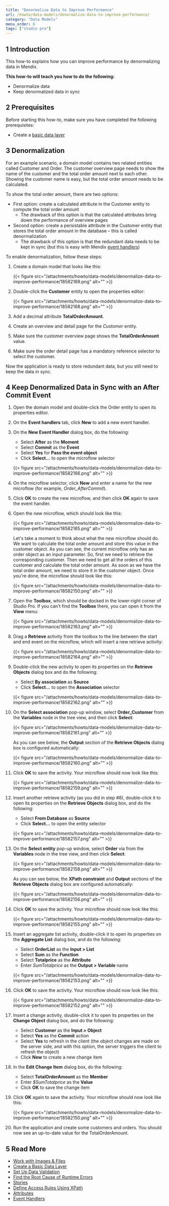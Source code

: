 ```yaml
---
title: "Denormalize Data to Improve Performance"
url: /howto/data-models/denormalize-data-to-improve-performance/
category: "Data Models"
menu_order: 6
tags: ["studio pro"]
---
```


## 1 Introduction

This how-to explains how you can improve performance by denormalizing data in Mendix.

**This how-to will teach you how to do the following:**

* Denormalize data
* Keep denormalized data in sync

## 2 Prerequisites

Before starting this how-to, make sure you have completed the following prerequisites:

* Create a [basic data layer](/howto/data-models/create-a-basic-data-layer/)

## 3 Denormalization

For an example scenario, a domain model contains two related entities called Customer and Order. The customer overview page needs to show the name of the customer and the total order amount next to each other. Showing the customer name is easy, but the total order amount needs to be calculated.

To show the total order amount, there are two options:

* First option: create a calculated attribute in the Customer entity to compute the total order amount
	* The drawback of this option is that the calculated attributes bring down the performance of overview pages
* Second option: create a persistable attribute in the Customer entity that stores the total order amount in the database – this is called denormalization
	* The drawback of this option is that the redundant data needs to be kept in sync (but this is easy with Mendix [event handlers](/refguide/event-handlers/))

To enable denormalization, follow these steps:

1.  Create a domain model that looks like this:

    {{< figure src="/attachments/howto/data-models/denormalize-data-to-improve-performance/18582169.png" alt="" >}}

2.  Double-click the **Customer** entity to open the properties editor:

    {{< figure src="/attachments/howto/data-models/denormalize-data-to-improve-performance/18582168.png" alt="" >}}

3. Add a decimal attribute **TotalOrderAmount**.
4. Create an overview and detail page for the *Customer* entity.
5. Make sure the customer overview page shows the **TotalOrderAmount** value.
6. Make sure the order detail page has a mandatory reference selector to select the customer.

Now the application is ready to store redundant data, but you still need to keep the data in sync.

## 4 Keep Denormalized Data in Sync with an After Commit Event

1. Open the domain model and double-click the Order entity to open its properties editor.
2. On the **Event handlers** tab, click **New** to add a new event handler.
3.  On the **New Event Handler** dialog box, do the following:
    * Select **After** as the **Moment**
    * Select **Commit** as the **Event**
    * Select **Yes** for **Pass the event object**
    * Click **Select...** to open the microflow selector

    {{< figure src="/attachments/howto/data-models/denormalize-data-to-improve-performance/18582166.png" alt="" >}}

4. On the microflow selector, click **New** and enter a name for the new microflow (for example, *Order_AfterCommit*).
5. Click **OK** to create the new microflow, and then click **OK** again to save the event handler.
6.  Open the new microflow, which should look like this:

    {{< figure src="/attachments/howto/data-models/denormalize-data-to-improve-performance/18582165.png" alt="" >}}

    Let's take a moment to think about what the new microflow should do. We want to calculate the total order amount and store this value in the customer object. As you can see, the current microflow only has an order object as an input parameter. So, first we need to retrieve the corresponding customer. Then we need to get all the orders of this customer and calculate the total order amount. As soon as we have the total order amount, we need to store it in the customer object. Once you're done, the microflow should look like this:

    {{< figure src="/attachments/howto/data-models/denormalize-data-to-improve-performance/18582150.png" alt="" >}}

7.  Open the **Toolbox**, which should be docked in the lower-right corner of Studio Pro. If you can't find the **Toolbox** there, you can open it from the **View** menu:

    {{< figure src="/attachments/howto/data-models/denormalize-data-to-improve-performance/18582163.png" alt="" >}}

8.  Drag a **Retrieve** activity from the toolbox to the line between the start and end event on the microflow, which will insert a new retrieve activity:

    {{< figure src="/attachments/howto/data-models/denormalize-data-to-improve-performance/18582164.png" alt="" >}}

9.  Double-click the new activity to open its properties on the **Retrieve Objects** dialog box and do the following:
    * Select **By association** as **Source**
    * Click **Select...** to open the **Association** selector

    {{< figure src="/attachments/howto/data-models/denormalize-data-to-improve-performance/18582162.png" alt="" >}}

10. On the **Select association** pop-up window, select **Order_Customer** from the **Variables** node in the tree view, and then click **Select**:

    {{< figure src="/attachments/howto/data-models/denormalize-data-to-improve-performance/18582161.png" alt="" >}}

    As you can see below, the **Output** section of the **Retrieve Objects** dialog box is configured automatically:

    {{< figure src="/attachments/howto/data-models/denormalize-data-to-improve-performance/18582160.png" alt="" >}}

11. Click **OK** to save the activity. Your microflow should now look like this:

    {{< figure src="/attachments/howto/data-models/denormalize-data-to-improve-performance/18582159.png" alt="" >}}

12. Insert another retrieve activity (as you did in step #8), double-click it to open its properties on the **Retrieve Objects** dialog box, and do the following:
    * Select **From Database** as **Source**
    * Click **Select...** to open the entity selector

    {{< figure src="/attachments/howto/data-models/denormalize-data-to-improve-performance/18582157.png" alt="" >}}

13. On the **Select entity** pop-up window, select **Order** via from the **Variables** node in the tree view, and then click **Select**:

    {{< figure src="/attachments/howto/data-models/denormalize-data-to-improve-performance/18582158.png" alt="" >}}

    As you can see below, the **XPath constraint** and **Output** sections of the **Retrieve Objects** dialog box are configured automatically:
    
    {{< figure src="/attachments/howto/data-models/denormalize-data-to-improve-performance/18582156.png" alt="" >}}

14. Click **OK** to save the activity. Your microflow should now look like this:

    {{< figure src="/attachments/howto/data-models/denormalize-data-to-improve-performance/18582155.png" alt="" >}}

15. Insert an aggregate list activity, double-click it to open its properties on the **Aggregate List** dialog box, and do the following:
    * Select **OrderList** as the **Input > List**
    * Select **Sum** as the **Function**
    * Select **Totalprice** as the **Attribute**
    * Enter *SumTotalprice* as the **Output > Variable** name

    {{< figure src="/attachments/howto/data-models/denormalize-data-to-improve-performance/18582153.png" alt="" >}}

16. Click **OK** to save the activity. Your microflow should now look like this:

    {{< figure src="/attachments/howto/data-models/denormalize-data-to-improve-performance/18582152.png" alt="" >}}
    
17. Insert a change activity, double-click it to open its properties on the **Change Object** dialog box, and do the following:
    * Select **Customer** as the **Input > Object**
    * Select **Yes** as the **Commit** action
    * Select **Yes** to refresh in the client (the object changes are made on the server side, and with this option, the server triggers the client to refresh the object)
    * Click **New** to create a new change item
18. In the **Edit Change Item** dialog box, do the following:
    * Select **TotalOrderAmount** as the **Member**
    * Enter *$SumTotalprice* as the **Value**
    * Click **OK** to save the change item
19. Click **OK** again to save the activity. Your microflow should now look like this:

    {{< figure src="/attachments/howto/data-models/denormalize-data-to-improve-performance/18582150.png" alt="" >}}

20. Run the application and create some customers and orders. You should now see an up-to-date value for the TotalOrderAmount.

## 5 Read More

* [Work with Images & Files](/howto/data-models/working-with-images-and-files/)
* [Create a Basic Data Layer](/howto/data-models/create-a-basic-data-layer/)
* [Set Up Data Validation](/howto/data-models/setting-up-data-validation/)
* [Find the Root Cause of Runtime Errors](/howto/monitoring-troubleshooting/finding-the-root-cause-of-runtime-errors/)
* [Stories](/developerportal/collaborate/stories/)
* [Define Access Rules Using XPath](/howto/logic-business-rules/define-access-rules-using-xpath/)
* [Attributes](/refguide/attributes/)
* [Event Handlers](/refguide/event-handlers/)

